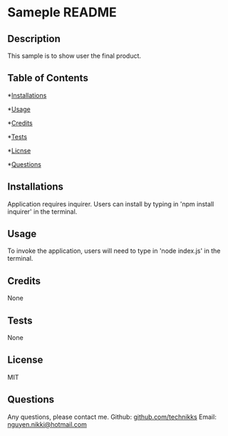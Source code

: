 # Sameple README 
## Description 
 This sample is to show user the final product.  
## Table of Contents 
 *[Installations](#installations) 

 *[Usage](#usage) 

 *[Credits](#credits) 

 *[Tests](#test) 

 *[Licnse](#license) 

 *[Questions](#questions) 
## Installations 
 Application requires inquirer. Users can install by typing in 'npm install inquirer' in the terminal.  
## Usage 
 To invoke the application, users will need to type in 'node index.js' in the terminal.  
## Credits 
 None 
## Tests 
 None 
## License 
 MIT 
## Questions 
 Any questions, please contact me. 
 Github: [github.com/technikks](github.com/technikks) 
 Email: nguyen.nikki@hotmail.com